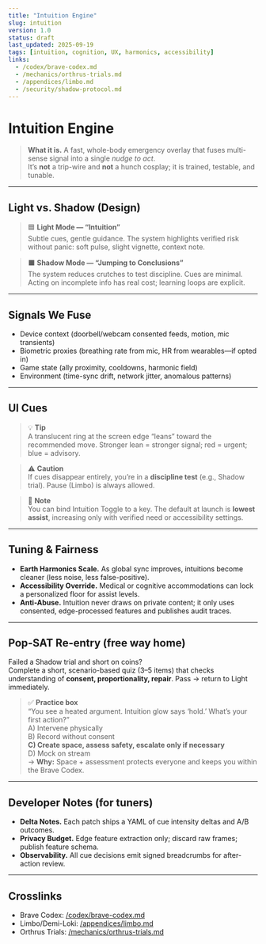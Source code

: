 ```yaml
---
title: "Intuition Engine"
slug: intuition
version: 1.0
status: draft
last_updated: 2025-09-19
tags: [intuition, cognition, UX, harmonics, accessibility]
links:
  - /codex/brave-codex.md
  - /mechanics/orthrus-trials.md
  - /appendices/limbo.md
  - /security/shadow-protocol.md
---
```


# Intuition Engine

> **What it is.** A fast, whole-body emergency overlay that fuses multi-sense signal into a single _nudge to act_.  
> It’s **not** a trip-wire and **not** a hunch cosplay; it is trained, testable, and tunable.

---

## Light vs. Shadow (Design)

> 🟦 **Light Mode — “Intuition”**  
> Subtle cues, gentle guidance. The system highlights verified risk without panic: soft pulse, slight vignette, context note.

> ⬛ **Shadow Mode — “Jumping to Conclusions”**  
> The system reduces crutches to test discipline. Cues are minimal. Acting on incomplete info has real cost; learning loops are explicit.

---

## Signals We Fuse

- Device context (doorbell/webcam consented feeds, motion, mic transients)  
- Biometric proxies (breathing rate from mic, HR from wearables—if opted in)  
- Game state (ally proximity, cooldowns, harmonic field)  
- Environment (time-sync drift, network jitter, anomalous patterns)

---

## UI Cues

> 💡 **Tip**  
> A translucent ring at the screen edge “leans” toward the recommended move. Stronger lean = stronger signal; red = urgent; blue = advisory.

> ⚠️ **Caution**  
> If cues disappear entirely, you’re in a **discipline test** (e.g., Shadow trial). Pause (Limbo) is always allowed.

> 🧭 **Note**  
> You can bind Intuition Toggle to a key. The default at launch is **lowest assist**, increasing only with verified need or accessibility settings.

---

## Tuning & Fairness

- **Earth Harmonics Scale.** As global sync improves, intuitions become cleaner (less noise, less false-positive).  
- **Accessibility Override.** Medical or cognitive accommodations can lock a personalized floor for assist levels.  
- **Anti-Abuse.** Intuition never draws on private content; it only uses consented, edge-processed features and publishes audit traces.

---

## Pop-SAT Re-entry (free way home)

Failed a Shadow trial and short on coins?  
Complete a short, scenario-based quiz (3–5 items) that checks understanding of **consent, proportionality, repair**. Pass → return to Light immediately.

> ✅ **Practice box**  
> “You see a heated argument. Intuition glow says ‘hold.’ What’s your first action?”  
> A) Intervene physically  
> B) Record without consent  
> **C) Create space, assess safety, escalate only if necessary**  
> D) Mock on stream  
> → **Why:** Space + assessment protects everyone and keeps you within the Brave Codex.

---

## Developer Notes (for tuners)

- **Delta Notes.** Each patch ships a YAML of cue intensity deltas and A/B outcomes.  
- **Privacy Budget.** Edge feature extraction only; discard raw frames; publish feature schema.  
- **Observability.** All cue decisions emit signed breadcrumbs for after-action review.

---

## Crosslinks

- Brave Codex: [/codex/brave-codex.md](/codex/brave-codex.md)  
- Limbo/Demi-Loki: [/appendices/limbo.md](/appendices/limbo.md)  
- Orthrus Trials: [/mechanics/orthrus-trials.md](/mechanics/orthrus-trials.md)
